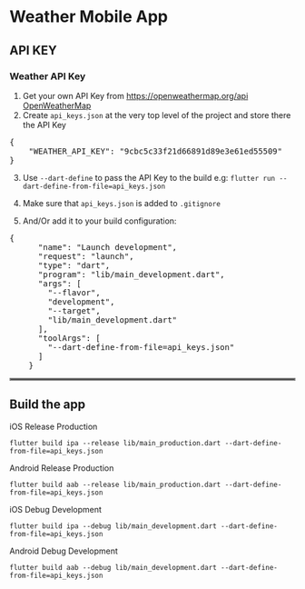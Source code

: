 # Weather Mobile App

## API KEY
### Weather API Key
1) Get your own API Key from https://openweathermap.org/api [OpenWeatherMap](https://openweathermap.org/api)
2) Create `api_keys.json` at the very top level of the project and store there the API Key
<pre>{
    "WEATHER_API_KEY": "9cbc5c33f21d66891d89e3e61ed55509"
}</pre>
3) Use `--dart-define` to pass the API Key to the build
e.g: `flutter run --dart-define-from-file=api_keys.json`

4) Make sure that `api_keys.json` is added to `.gitignore`

5) And/Or add it to your build configuration:
<pre>{
      "name": "Launch development",
      "request": "launch",
      "type": "dart",
      "program": "lib/main_development.dart",
      "args": [
        "--flavor",
        "development",
        "--target",
        "lib/main_development.dart"
      ],
      "toolArgs": [
        "--dart-define-from-file=api_keys.json"
      ]
    }</pre>

<hr style="border:2px solid gray">

## Build the app
iOS Release Production

`flutter build ipa --release lib/main_production.dart --dart-define-from-file=api_keys.json`

Android Release Production

`flutter build aab --release lib/main_production.dart --dart-define-from-file=api_keys.json`

iOS Debug Development

`flutter build ipa --debug lib/main_development.dart --dart-define-from-file=api_keys.json`

Android Debug Development

`flutter build aab --debug lib/main_development.dart --dart-define-from-file=api_keys.json`
